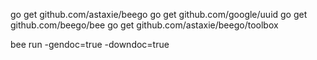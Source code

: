 go get github.com/astaxie/beego
go get github.com/google/uuid
go get github.com/beego/bee
go get github.com/astaxie/beego/toolbox

bee run -gendoc=true -downdoc=true

